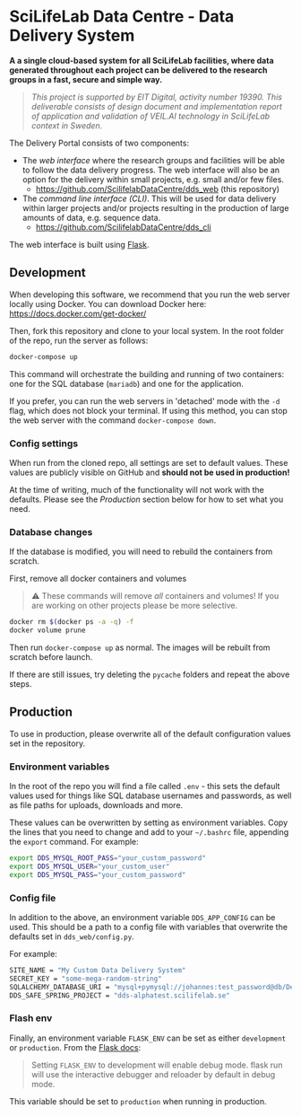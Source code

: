 # SciLifeLab Data Centre - Data Delivery System

**A a single cloud-based system for all SciLifeLab facilities, where data generated throughout each project can be delivered to the research groups in a fast, secure and simple way.**

> _This project is supported by EIT Digital, activity number 19390. This deliverable consists of design document and implementation report of application and validation of VEIL.AI technology in SciLifeLab context in Sweden._

The Delivery Portal consists of two components:

* The _web interface_ where the research groups and facilities will be able to follow the data
delivery progress. The web interface will also be an option for the delivery within small
projects, e.g. small and/or few files.
  * <https://github.com/ScilifelabDataCentre/dds_web> (this repository)
* The _command line interface (CLI)_. This will be used for data delivery within larger projects
and/or projects resulting in the production of large amounts of data, e.g. sequence data.
  * <https://github.com/ScilifelabDataCentre/dds_cli>

The web interface is built using [Flask](https://flask.palletsprojects.com/en/2.0.x/).

## Development

When developing this software, we recommend that you run the web server locally using Docker.
You can download Docker here: <https://docs.docker.com/get-docker/>

Then, fork this repository and clone to your local system.
In the root folder of the repo, run the server as follows:

```bash
docker-compose up
```

This command will orchestrate the building and running of two containers:
one for the SQL database (`mariadb`) and one for the application.

If you prefer, you can run the web servers in 'detached' mode with the `-d` flag, which does not block your terminal. If using this method, you can stop the web server with the command `docker-compose down`.

### Config settings

When run from the cloned repo, all settings are set to default values.
These values are publicly visible on GitHub and **should not be used in production!**

At the time of writing, much of the functionality will not work with the defaults.
Please see the _Production_ section below for how to set what you need.

### Database changes

If the database is modified, you will need to rebuild the containers from scratch.

First, remove all docker containers and volumes

> :warning: These commands will remove _all_ containers and volumes!
> If you are working on other projects please be more selective.

```bash
docker rm $(docker ps -a -q) -f
docker volume prune
```

Then run `docker-compose up` as normal. The images will be rebuilt from scratch before launch.

If there are still issues, try deleting the `pycache` folders and repeat the above steps.

## Production

To use in production, please overwrite all of the default configuration values set in the repository.

### Environment variables

In the root of the repo you will find a file called `.env` - this sets the default values used for things like SQL database usernames and passwords, as well as file paths for uploads, downloads and more.

These values can be overwritten by setting as environment variables.
Copy the lines that you need to change and add to your `~/.bashrc` file, appending the `export` command.
For example:

```bash
export DDS_MYSQL_ROOT_PASS="your_custom_password"
export DDS_MYSQL_USER="your_custom_user"
export DDS_MYSQL_PASS="your_custom_password"
```

### Config file

In addition to the above, an environment variable `DDS_APP_CONFIG` can be used.
This should be a path to a config file with variables that overwrite the defaults set in `dds_web/config.py`.

For example:

```bash
SITE_NAME = "My Custom Data Delivery System"
SECRET_KEY = "some-mega-random-string"
SQLALCHEMY_DATABASE_URI = "mysql+pymysql://johannes:test_password@db/DeliverySystem"
DDS_SAFE_SPRING_PROJECT = "dds-alphatest.scilifelab.se"
```

### Flash env

Finally, an environment variable `FLASK_ENV` can be set as either `development` or `production`.
From the [Flask docs](https://flask.palletsprojects.com/en/2.0.x/config/#environment-and-debug-features):

> Setting `FLASK_ENV` to development will enable debug mode.
> flask run will use the interactive debugger and reloader by default in debug mode.

This variable should be set to `production` when running in production.
